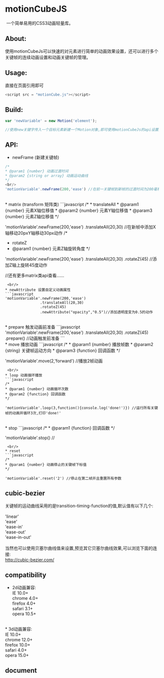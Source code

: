 # motionCubeJS
  一个简单易用的CSS3动画轻量库。
## About:
  使用motionCubeJs可以快速的对元素进行简单的动画效果设置，还可以进行多个关键帧的连续动画设置和动画关键帧的管理。

## Usage:
  直接在页面引用即可
```javascript
<script src = "motionCube.js"></script>
```
## Build:
```javascript
var 'newVariable' = new Motion('element');

//使用new关键字传入一个目标元素新建一个Motion对象,即可使用motionCubeJs的api设置元素的动画效果
```
## API:
* newFrame (新建关键帧)
```javascript
/*
* @param1 {number} 动画过渡时间
* @param2 {string or array} 动画运动曲线
*/
<br/>
'motionVariable'.newFrame(200,'ease') //在前一关键帧到新帧的过渡时间为200毫秒,运动曲线为'ease'
```
 <br/>
* matrix (transform 矩阵类)
```javascript
/*
* translateAll
* @param1 {number} 元素X轴位移值
* @param2 {number} 元素Y轴位移值
* @param3 {number} 元素Z轴位移值
*/

'motionVariable'.newFrame(200,'ease')
                .translateAll(20,30) //在新帧中添加X轴移动20pxY轴移动30px动作
/*
* rotateZ
* @param1 {number} 元素Z轴旋转角度
*/

'motionVariable'.newFrame(200,'ease')
                .translateAll(20,30)
                .rotateZ(45) //添加Z轴上旋转45度动作
                
                
                
//还有更多matrix类api查看......
```
 <br/>
* newAttribute 设置自定义动画属性
```javascript
'motionVariable'.newFrame(200,'ease')
                .translateAll(20,30)
                .rotateZ(45) 
                .newAttribute("opacity","0.5")//添加透明度变为0.5的动作
```
 <br/>
* prepare 触发动画前准备
```javascript
'motionVariable'.newFrame(200,'ease')
                .translateAll(20,30)
                .rotateZ(45)
                .prepare() //动画触发前准备
```
 <br/>
* move 播放动画
```javascript
/* 
* @param1 {number} 播放帧数
* @param2 {string} 关键帧运动方向
* @param3 {function} 回调函数
*/

'motionVariable'.move(2,'forward') //播放2帧动画
```
 <br/>
* loop 动画循环播放
```javascript
/* 
* @param1 {number} 动画循环次数
* @param2 {function} 回调函数
*/

'motionVariable'.loop(3,function(){console.log('done!')}) //运行所有关键帧的动画并循环3次,打印'done!'
```
 <br/>
* stop
```javascript
/* 
* @param1 {function} 回调函数
*/

'motionVariable'.stop() //
```
 <br/>
* reset
```javascript
/* 
* @param1 {number} 动画停止的关键帧下标值
*/

'motionVariable'.reset('2') //停止在第二帧并且重置所有参数
```

## cubic-bezier 
关键帧的运动曲线采用的是transition-timing-function的值,默认值有以下几个:<br/>
<br/>
'linear'<br/>
'ease'<br/>
'ease-in'<br/>
'ease-out'<br/>
'ease-in-out'<br/>
<br/>
当然也可以使用贝塞尔曲线值来设置,预览其它贝塞尔曲线效果,可以浏览下面的连接:<br/>
http://cubic-bezier.com/

## compatibility
* 2d动画兼容:<br/>
IE 10.0+<br/>
chrome 4.0+<br/>
firefox 4.0+<br/>
safari 3.1+<br/>
opera 10.5+<br/>
 <br/>
* 3d动画兼容:<br/>
IE 10.0+<br/>
chrome 12.0+<br/>
firefox 10.0+<br/>
safari 4.0+<br/>
opera 15.0+<br/>

## document
